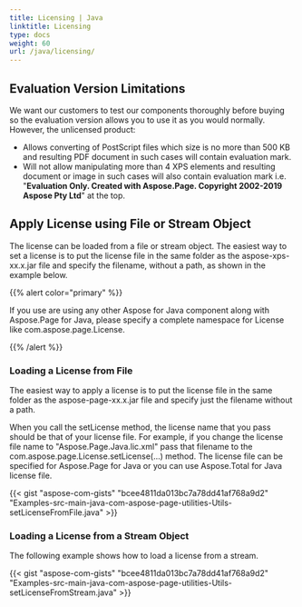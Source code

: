 ```yaml
---
title: Licensing | Java
linktitle: Licensing
type: docs
weight: 60
url: /java/licensing/
---
```


## **Evaluation Version Limitations**
We want our customers to test our components thoroughly before buying so the evaluation version allows you to use it as you would normally. However, the unlicensed product:

- Allows converting of PostScript files which size is no more than 500 KB and resulting PDF document in such cases will contain evaluation mark. 
- Will not allow manipulating more than 4 XPS elements and resulting document or image in such cases will also contain evaluation mark i.e. "**Evaluation Only. Created with Aspose.Page. Copyright 2002-2019 Aspose Pty Ltd**" at the top.
## **Apply License using File or Stream Object**
The license can be loaded from a file or stream object. The easiest way to set a license is to put the license file in the same folder as the aspose-xps-xx.x.jar file and specify the filename, without a path, as shown in the example below.

{{% alert color="primary" %}} 

If you use are using any other Aspose for Java component along with Aspose.Page for Java, please specify a complete namespace for License like com.aspose.page.License.

{{% /alert %}} 
### **Loading a License from File**
The easiest way to apply a license is to put the license file in the same folder as the aspose-page-xx.x.jar file and specify just the filename without a path.

When you call the setLicense method, the license name that you pass should be that of your license file. For example, if you change the license file name to "Aspose.Page.Java.lic.xml" pass that filename to the com.aspose.page.License.setLicense(…) method. The license file can be specified for Aspose.Page for Java or you can use Aspose.Total for Java license file.

{{< gist "aspose-com-gists" "bcee4811da013bc7a78dd41af768a9d2" "Examples-src-main-java-com-aspose-page-utilities-Utils-setLicenseFromFile.java" >}}

### **Loading a License from a Stream Object**
The following example shows how to load a license from a stream.

{{< gist "aspose-com-gists" "bcee4811da013bc7a78dd41af768a9d2" "Examples-src-main-java-com-aspose-page-utilities-Utils-setLicenseFromStream.java" >}}
